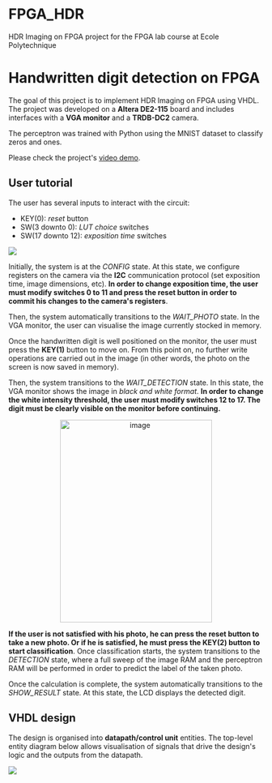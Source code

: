 # FPGA_HDR
HDR Imaging on FPGA project for the FPGA lab course at Ecole Polytechnique
# Handwritten digit detection on FPGA

The goal of this project is to implement HDR Imaging on FPGA using VHDL. The project was developed on a **Altera DE2-115** board and includes interfaces with a **VGA monitor** and a **TRDB-DC2** camera.

The perceptron was trained with Python using the MNIST dataset to classify zeros and ones.

Please check the project's [video demo]().

## User tutorial

The user has several inputs to interact with the circuit:

- KEY(0): *reset* button
- SW(3 downto 0): *LUT choice* switches
- SW(17 downto 12): *exposition time* switches

![](state_machine.png)

Initially, the system is at the *CONFIG* state. At this state, we configure registers on the camera via the **I2C** communication protocol (set exposition time, image dimensions, etc). **In order to change exposition time, the user must modify switches 0 to 11 and press the reset button in order to commit his changes to the camera's registers**.

Then, the system automatically transitions to the *WAIT_PHOTO* state. In the VGA monitor, the user can visualise the image currently stocked in memory.

Once the handwritten digit is well positioned on the monitor, the user must press the **KEY(1)** button to move on. From this point on, no further write operations are carried out in the image (in other words, the photo on the screen is now saved in memory).

Then, the system transitions to the *WAIT_DETECTION* state. In this state, the VGA monitor shows the image in *black and white format*. **In order to change the white intensity threshold, the user must modify switches 12 to 17. The digit must be clearly visible on the monitor before continuing.**

<p align="center">
<img src="example.jpeg" alt="image" width="300" height="400">
</p>

**If the user is not satisfied with his photo, he can press the reset button to take a new photo. Or if he is satisfied, he must press the KEY(2) button to start classification**. Once classification starts, the system transitions to the *DETECTION* state, where a full sweep of the image RAM and the perceptron RAM will be performed in order to predict the label of the taken photo.

Once the calculation is complete, the system automatically transitions to the *SHOW_RESULT* state. At this state, the LCD displays the detected digit.

## VHDL design

The design is organised into **datapath/control unit** entities. The top-level entity diagram below allows visualisation of signals that drive the design's logic and the outputs from the datapath.

![](top_level.png)
